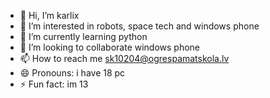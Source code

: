 - 👋 Hi, I’m karlix
- 👀 I’m interested in robots, space tech and windows phone
- 🌱 I’m currently learning python
- 💞️ I’m looking to collaborate windows phone
- 📫 How to reach me sk10204@ogrespamatskola.lv
- 😄 Pronouns: i have 18 pc
- ⚡ Fun fact: im 13

<!---
robo-karlix/robo-karlix is a ✨ special ✨ repository because its `README.md` (this file) appears on your GitHub profile.
You can click the Preview link to take a look at your changes.
--->
